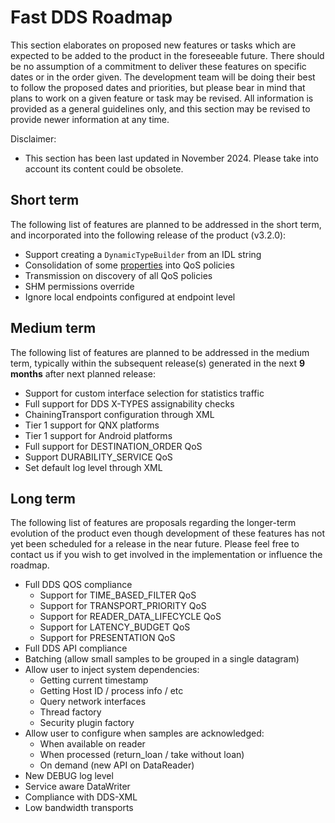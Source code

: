 # Fast DDS Roadmap

This section elaborates on proposed new features or tasks which are expected to be added to the product in the foreseeable future.
There should be no assumption of a commitment to deliver these features on specific dates or in the order given.
The development team will be doing their best to follow the proposed dates and priorities, but please bear in mind that plans to work on a given feature or task may be revised.
All information is provided as a general guidelines only, and this section may be revised to provide newer information at any time.

Disclaimer:

* This section has been last updated in November 2024.
  Please take into account its content could be obsolete.

## Short term

The following list of features are planned to be addressed in the short term, and incorporated into the following release of the product (v3.2.0):

* Support creating a `DynamicTypeBuilder` from an IDL string
* Consolidation of some [properties](https://fast-dds.docs.eprosima.com/en/latest/fastdds/property_policies/property_policies.html) into QoS policies
* Transmission on discovery of all QoS policies
* SHM permissions override
* Ignore local endpoints configured at endpoint level

## Medium term

The following list of features are planned to be addressed in the medium term, typically within the subsequent release(s) generated in the next **9 months** after next planned release:

* Support for custom interface selection for statistics traffic
* Full support for DDS X-TYPES assignability checks
* ChainingTransport configuration through XML
* Tier 1 support for QNX platforms
* Tier 1 support for Android platforms
* Full support for DESTINATION_ORDER QoS
* Support DURABILITY_SERVICE QoS
* Set default log level through XML

## Long term

The following list of features are proposals regarding the longer-term evolution of the product even though development of these features has not yet been scheduled for a release in the near future.
Please feel free to contact us if you wish to get involved in the implementation or influence the roadmap.

* Full DDS QOS compliance
    * Support for TIME_BASED_FILTER QoS
	* Support for TRANSPORT_PRIORITY QoS
	* Support for READER_DATA_LIFECYCLE QoS
	* Support for LATENCY_BUDGET QoS
	* Support for PRESENTATION QoS
* Full DDS API compliance
* Batching (allow small samples to be grouped in a single datagram)
* Allow user to inject system dependencies:
    * Getting current timestamp
    * Getting Host ID / process info / etc
    * Query network interfaces
    * Thread factory
    * Security plugin factory
* Allow user to configure when samples are acknowledged:
    * When available on reader
    * When processed (return_loan / take without loan)
    * On demand (new API on DataReader)
* New DEBUG log level
* Service aware DataWriter
* Compliance with DDS-XML
* Low bandwidth transports
